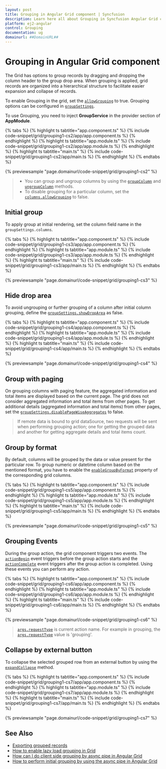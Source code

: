 ```yaml
---
layout: post
title: Grouping in Angular Grid component | Syncfusion
description: Learn here all about Grouping in Syncfusion Angular Grid component of Syncfusion Essential JS 2 and more.
platform: ej2-angular
control: Grouping 
documentation: ug
domainurl: ##DomainURL##
---
```


# Grouping in Angular Grid component

The Grid has options to group records by dragging and dropping the column header to the group drop area. When grouping is applied, grid records are organized into a hierarchical structure to facilitate easier expansion and collapse of records.

To enable Grouping in the grid, set the [`allowGrouping`](https://ej2.syncfusion.com/angular/documentation/api/grid/#allowgrouping) to true.
Grouping options can be configured in [`groupSettings`](https://ej2.syncfusion.com/angular/documentation/api/grid/groupSettings).

To use Grouping, you need to inject **GroupService** in the provider section of **AppModule**.

{% tabs %}
{% highlight ts tabtitle="app.component.ts" %}
{% include code-snippet/grid/grouping1-cs2/app/app.component.ts %}
{% endhighlight %}
{% highlight ts tabtitle="app.module.ts" %}
{% include code-snippet/grid/grouping1-cs2/app/app.module.ts %}
{% endhighlight %}
{% highlight ts tabtitle="main.ts" %}
{% include code-snippet/grid/grouping1-cs2/app/main.ts %}
{% endhighlight %}
{% endtabs %}
  
{% previewsample "page.domainurl/code-snippet/grid/grouping1-cs2" %}

> * You can group and ungroup columns by using the [`groupColumn`](https://ej2.syncfusion.com/angular/documentation/api/grid/group/#groupcolumn) and [`ungroupColumn`](https://ej2.syncfusion.com/angular/documentation/api/grid/group/#ungroupcolumn) methods.
> * To disable grouping for a particular column, set the [`columns.allowGrouping`](https://ej2.syncfusion.com/angular/documentation/api/grid/column/#allowgrouping) to false.

## Initial group

To apply group at initial rendering, set the column field name in the `groupSettings.columns`.

{% tabs %}
{% highlight ts tabtitle="app.component.ts" %}
{% include code-snippet/grid/grouping1-cs3/app/app.component.ts %}
{% endhighlight %}
{% highlight ts tabtitle="app.module.ts" %}
{% include code-snippet/grid/grouping1-cs3/app/app.module.ts %}
{% endhighlight %}
{% highlight ts tabtitle="main.ts" %}
{% include code-snippet/grid/grouping1-cs3/app/main.ts %}
{% endhighlight %}
{% endtabs %}
  
{% previewsample "page.domainurl/code-snippet/grid/grouping1-cs3" %}

## Hide drop area

To avoid ungrouping or further grouping of a column after initial column grouping, define the [`groupSettings.showDropArea`](https://ej2.syncfusion.com/angular/documentation/api/grid/groupSettings#showdroparea) as false.

{% tabs %}
{% highlight ts tabtitle="app.component.ts" %}
{% include code-snippet/grid/grouping1-cs4/app/app.component.ts %}
{% endhighlight %}
{% highlight ts tabtitle="app.module.ts" %}
{% include code-snippet/grid/grouping1-cs4/app/app.module.ts %}
{% endhighlight %}
{% highlight ts tabtitle="main.ts" %}
{% include code-snippet/grid/grouping1-cs4/app/main.ts %}
{% endhighlight %}
{% endtabs %}
  
{% previewsample "page.domainurl/code-snippet/grid/grouping1-cs4" %}

## Group with paging

On grouping columns with paging feature, the aggregated information and total items are displayed based on the current page.
The grid does not consider aggregated information and total items from other pages.
To get additional details (aggregated information and total items) from other pages, set the [`groupSettings.disablePageWiseAggregates`](https://ej2.syncfusion.com/angular/documentation/api/grid/groupSettings#disablePageWiseAggregates) to false.

> If remote data is bound to grid dataSource, two requests will be sent when performing grouping action;
one for getting the grouped data and another for getting aggregate details and total items count.

## Group by format

By default, columns will be grouped by the data or value present for the particular row. To group numeric or datetime column based on the mentioned format, you have to enable the [`enableGroupByFormat`](https://ej2.syncfusion.com/angular/documentation/api/grid/column/#enablegroupbyformat) property of the corresponding grid columns.

{% tabs %}
{% highlight ts tabtitle="app.component.ts" %}
{% include code-snippet/grid/grouping1-cs5/app/app.component.ts %}
{% endhighlight %}
{% highlight ts tabtitle="app.module.ts" %}
{% include code-snippet/grid/grouping1-cs5/app/app.module.ts %}
{% endhighlight %}
{% highlight ts tabtitle="main.ts" %}
{% include code-snippet/grid/grouping1-cs5/app/main.ts %}
{% endhighlight %}
{% endtabs %}
  
{% previewsample "page.domainurl/code-snippet/grid/grouping1-cs5" %}

## Grouping Events

During the group action, the grid component triggers two events. The [`actionBegin`](https://ej2.syncfusion.com/angular/documentation/api/grid/#actionbegin) event triggers before the group action starts and the [`actionComplete`](https://ej2.syncfusion.com/angular/documentation/api/grid/#actioncomplete) event triggers after the group action is completed. Using these events you can perform any action.

{% tabs %}
{% highlight ts tabtitle="app.component.ts" %}
{% include code-snippet/grid/grouping1-cs6/app/app.component.ts %}
{% endhighlight %}
{% highlight ts tabtitle="app.module.ts" %}
{% include code-snippet/grid/grouping1-cs6/app/app.module.ts %}
{% endhighlight %}
{% highlight ts tabtitle="main.ts" %}
{% include code-snippet/grid/grouping1-cs6/app/main.ts %}
{% endhighlight %}
{% endtabs %}
  
{% previewsample "page.domainurl/code-snippet/grid/grouping1-cs6" %}

> [`args.requestType`](https://ej2.syncfusion.com/angular/documentation/api/grid/sortEventArgs/#requesttype) is current action name.
For example in grouping, the [`args.requestType`](https://ej2.syncfusion.com/angular/documentation/api/grid/sortEventArgs/#requesttype) value is 'grouping'.

## Collapse by external button

To collapse the selected grouped row from an external button by using the [`expandCollapse`](https://ej2.syncfusion.com/angular/documentation/api/grid/group/#expandcollapserows) method.

{% tabs %}
{% highlight ts tabtitle="app.component.ts" %}
{% include code-snippet/grid/grouping1-cs7/app/app.component.ts %}
{% endhighlight %}
{% highlight ts tabtitle="app.module.ts" %}
{% include code-snippet/grid/grouping1-cs7/app/app.module.ts %}
{% endhighlight %}
{% highlight ts tabtitle="main.ts" %}
{% include code-snippet/grid/grouping1-cs7/app/main.ts %}
{% endhighlight %}
{% endtabs %}
  
{% previewsample "page.domainurl/code-snippet/grid/grouping1-cs7" %}

## See Also

* [Exporting grouped records](../excel-exporting/#exporting-grouped-records)
* [How to enable lazy load grouping in Grid](https://www.syncfusion.com/blogs/post/how-to-enable-lazy-load-grouping-in-syncfusion-angular-data-grid.aspx)
* [How can I do client side grouping by async pipe in Angular Grid](https://www.syncfusion.com/forums/148079/how-can-i-do-client-side-grouping-by-async-pipe-in-angular-grid)
* [How to perform initial grouping by using the async pipe in Angular Grid](https://www.syncfusion.com/forums/160032/how-to-perform-initial-grouping-by-using-the-async-pipe-in-angular-grid)